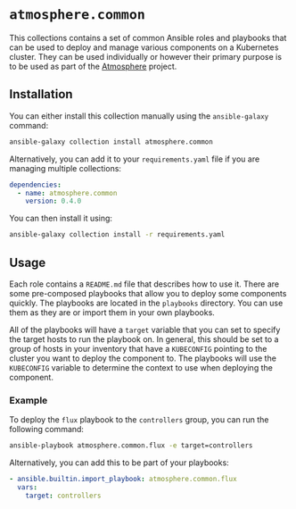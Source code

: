 # `atmosphere.common`

This collections contains a set of common Ansible roles and playbooks that can
be used to deploy and manage various components on a Kubernetes cluster.  They
can be used individually or however their primary purpose is to be used as part
of the [Atmosphere](https://github.com/vexxhost/atmosphere) project.

## Installation

You can either install this collection manually using the `ansible-galaxy` command:

```bash
ansible-galaxy collection install atmosphere.common
```

Alternatively, you can add it to your `requirements.yaml` file if you are managing
multiple collections:

<!--
x-release-please-start-version
-->

```yaml
dependencies:
  - name: atmosphere.common
    version: 0.4.0
```

<!--
x-release-please-end
-->

You can then install it using:

```bash
ansible-galaxy collection install -r requirements.yaml
```

## Usage

Each role contains a `README.md` file that describes how to use it.  There are some
pre-composed playbooks that allow you to deploy some components quickly.  The playbooks
are located in the `playbooks` directory.  You can use them as they are or import
them in your own playbooks.

All of the playbooks will have a `target` variable that you can set to specify the
target hosts to run the playbook on.  In general, this should be set to a group
of hosts in your inventory that have a `KUBECONFIG` pointing to the cluster you
want to deploy the component to.  The playbooks will use the `KUBECONFIG` variable
to determine the context to use when deploying the component.

### Example

To deploy the `flux` playbook to the `controllers` group, you can run the following
command:

```bash
ansible-playbook atmosphere.common.flux -e target=controllers
```

Alternatively, you can add this to be part of your playbooks:

```yaml
- ansible.builtin.import_playbook: atmosphere.common.flux
  vars:
    target: controllers
```
